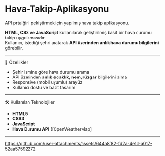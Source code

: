 # Hava-Takip-Aplikasyonu

API prtaiğini pekiştirmek için yapılmış hava takip aplikasyonu.



**HTML, CSS ve JavaScript** kullanılarak geliştirilmiş basit bir hava durumu takip uygulamasıdır.  
Kullanıcı, istediği şehri aratarak **API üzerinden anlık hava durumu bilgilerini** görebilir.

---

🚀 Özellikler
- Şehir ismine göre hava durumu arama
- API üzerinden **anlık sıcaklık, nem, rüzgar** bilgilerini alma
- Responsive (mobil uyumlu) arayüz
- Kullanıcı dostu ve basit tasarım

---

🛠️ Kullanılan Teknolojiler
- **HTML5**
- **CSS3**
- **JavaScript**
- **Hava Durumu API** ([OpenWeatherMap]

---

https://github.com/user-attachments/assets/644a8f82-fd2a-4e1d-a017-52aa57592272

